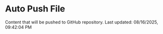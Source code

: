# Auto Push File

Content that will be pushed to GitHub repository.
Last updated: 08/16/2025, 09:42:04 PM